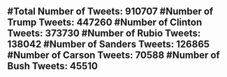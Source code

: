 #Total Number of Tweets: 910707 
#Number of Trump Tweets: 447260
#Number of Clinton Tweets: 373730
#Number of Rubio Tweets: 138042
#Number of Sanders Tweets: 126865
#Number of Carson Tweets: 70588
#Number of Bush Tweets: 45510
---
